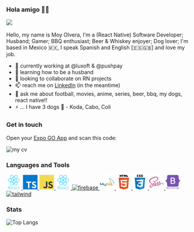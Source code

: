 ### Hola amigo 👋🐶

<!-- https://github.com/antonkomarev/github-profile-views-counter -->
![](https://komarev.com/ghpvc/?username=moyolvera)

Hello, my name is Moy Olvera, I'm a (React Native) Software Developer; Husband; Gamer; BBQ enthusiast; Beer & Whiskey enjoyer; Dog lover; 
I'm based in Mexico 🇲🇽, I speak Spanish and English [🇪🇸🇬🇧] and love my job.

- 🔭 currently working at @luxoft & @pushpay
- 🌱 learning how to be a husband
- 👯 looking to collaborate on RN projects
- 📫 reach me on [LinkedIn](https://www.linkedin.com/in/%F0%9F%90%B6-moy-olvera-43062a168/) (in the meantime)
- 💬 ask me about football, movies, anime, series, beer, bbq, my dogs, react native!!
- ⚡ ... I have 3 dogs 🐶 - Koda, Cabo, Coli

### Get in touch

Open your [Expo GO App](https://play.google.com/store/apps/details?id=host.exp.exponent&hl=en&gl=US) and scan this code:

<p align="left"> 
  <img src="https://media-exp1.licdn.com/dms/image/C4D2DAQHzj0dpQEpwKQ/profile-treasury-image-shrink_1920_1920/0/1648153090650?e=1665637200&v=beta&t=fxvEOJTzf869upCpLw6KLasmeqwuuftwK7of6taAi20" alt="my cv" width="120" height="120"/> 
</p>

### Languages and Tools

<p align="left"> 
  <!-- React Native -->
  <a href="https://reactjs.org/" target="_blank"> 
    <img src="https://raw.githubusercontent.com/devicons/devicon/master/icons/react/react-original-wordmark.svg" alt="react native" width="40" height="40"/> 
  </a> 
  
  <!-- Typescript -->
  <a href="https://www.typescriptlang.org/" target="_blank"> 
    <img src="https://raw.githubusercontent.com/devicons/devicon/master/icons/typescript/typescript-original.svg" alt="typescript" width="40" height="40"/> 
  </a> 
  
  <!-- Javascript -->
  <a href="https://developer.mozilla.org/en-US/docs/Web/JavaScript" target="_blank"> 
    <img src="https://raw.githubusercontent.com/devicons/devicon/master/icons/javascript/javascript-original.svg" alt="javascript" width="40" height="40"/> 
  </a> 
  
  <!-- React -->
  <a href="https://reactjs.org/" target="_blank"> 
    <img src="https://raw.githubusercontent.com/devicons/devicon/master/icons/react/react-original-wordmark.svg" alt="react" width="40" height="40"/> 
  </a> 
  
  <!-- Firebase -->
  <a href="https://firebase.google.com/" target="_blank"> 
    <img src="https://www.vectorlogo.zone/logos/firebase/firebase-icon.svg" alt="firebase" width="40" height="40"/> 
  </a>
  
  <!-- MySQL -->
  <a href="https://www.mysql.com/" target="_blank"> 
    <img src="https://raw.githubusercontent.com/devicons/devicon/master/icons/mysql/mysql-original-wordmark.svg" alt="mysql" width="40" height="40"/> 
  </a> 
  
  <!-- HTML -->
  <a href="https://www.w3.org/html/" target="_blank"> 
    <img src="https://raw.githubusercontent.com/devicons/devicon/master/icons/html5/html5-original-wordmark.svg" alt="html5" width="40" height="40"/> 
  </a> 
  
  <!-- CSS -->
  <a href="https://www.w3schools.com/css/" target="_blank"> 
    <img src="https://raw.githubusercontent.com/devicons/devicon/master/icons/css3/css3-original-wordmark.svg" alt="css3" width="40" height="40"/> 
  </a> 
  
  <!-- SASS -->
  <a href="https://sass-lang.com" target="_blank"> 
    <img src="https://raw.githubusercontent.com/devicons/devicon/master/icons/sass/sass-original.svg" alt="sass" width="40" height="40"/> 
  </a>
  
  <!-- Bootstrap -->
  <a href="https://getbootstrap.com" target="_blank"> 
    <img src="https://raw.githubusercontent.com/devicons/devicon/master/icons/bootstrap/bootstrap-plain-wordmark.svg" alt="bootstrap" width="40" height="40"/> 
  </a> 
  
  <!-- Tailwind -->
  <a href="https://tailwindcss.com/" target="_blank"> 
    <img src="https://www.vectorlogo.zone/logos/tailwindcss/tailwindcss-icon.svg" alt="tailwind" width="40" height="40"/> 
  </a> 
 
 </p>

### Stats

![Top Langs](https://github-readme-stats.vercel.app/api/top-langs/?username=moyolvera&theme=onedark&layout=compact)


<!--
**moyolvera/moyolvera** is a ✨ _special_ ✨ repository because its `README.md` (this file) appears on your GitHub profile.

Here are some ideas to get you started:

- 🔭 I’m currently working on ...
- 🌱 I’m currently learning ...
- 👯 I’m looking to collaborate on ...
- 🤔 I’m looking for help with ...
- 💬 Ask me about ...
- 📫 How to reach me: ...
- 😄 Pronouns: ...
- ⚡ Fun fact: ...
-->
